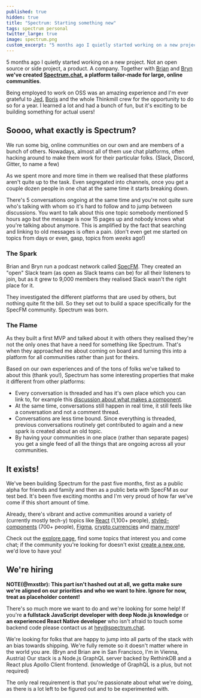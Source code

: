 ```yaml
---
published: true
hidden: true
title: "Spectrum: Starting something new"
tags: spectrum personal
twitter_large: true
image: spectrum.png
custom_excerpt: "5 months ago I quietly started working on a new project. This time, not an open source or side project but a product. A company. Say hello to Spectrum!"
---
```


<!-- ![Spectrum logo](/img/spectrum.png) -->

5 months ago I quietly started working on a new project. Not an open source or side project, a product. A company. Together with [Brian](https://twitter.com/brian_lovin) and [Bryn](https://twitter.com/uberbryn) **we've created [Spectrum.chat](https://spectrum.chat), a platform tailor-made for large, online communities**.

Being employed to work on OSS was an amazing experience and I'm ever grateful to [Jed](https://twitter.com/JedWatson), [Boris](https://twitter.com/BorisBozic) and the whole Thinkmill crew for the opportunity to do so for a year. I learned a lot and had a bunch of fun, but it's exciting to be building something for actual users!

## Soooo, what exactly is Spectrum?

We run some big, online communities on our own and are members of a bunch of others. Nowadays, almost all of them use chat platforms, often hacking around to make them work for their particular folks. (Slack, Discord, Gitter, to name a few)

As we spent more and more time in them we realised that these platforms aren't quite up to the task. Even segregated into channels, once you get a couple dozen people in one chat at the same time it starts breaking down.

<!-- Today, lots of big communities hack around existing chat platforms to make them work. The problems we've faced in our own communities and seen in others we're a part of shows that these platforms aren't quite up to the task. Even segregated into channels, once you get a couple dozen people in one chat at the same time it starts breaking down. -->

There's 5 conversations ongoing at the same time and you're not quite sure who's talking with whom so it's hard to follow and to jump between discussions. You want to talk about this one topic somebody mentioned 5 hours ago but the message is now 15 pages up and nobody knows what you're talking about anymore. This is amplified by the fact that searching and linking to old messages is often a pain. (don't even get me started on topics from days or even, gasp, topics from _weeks_ ago!)

### The Spark

Brian and Bryn run a podcast network called [SpecFM](https://spec.fm). They created an "open" Slack team (as open as Slack teams can be) for all their listeners to join, but as it grew to 9,000 members they realised Slack wasn't the right place for it.

They investigated the different platforms that are used by others, but nothing quite fit the bill. So they set out to build a space specifically for the SpecFM community. Spectrum was born.

### The Flame

As they built a first MVP and talked about it with others they realised they're not the only ones that have a need for something like Spectrum. That's when they approached me about coming on board and turning this into a platform for all communities rather than just for theirs.

Based on our own experiences and of the tons of folks we've talked to about this (thank you!), Spectrum has some interesting properties that make it different from other platforms:

- Every conversation is threaded and has it's own place which you can link to, for example this [discussion about what makes a component](https://spectrum.chat/thread/d350b632-a12b-4490-97f8-603384142e01).
- At the same time, conversations still happen in real time, it still feels like a conversation and not a comment thread.
- Conversations are less time bound. Since everything is threaded, previous conversations routinely get contributed to again and a new spark is created about an old topic.
- By having your communities in one place (rather than separate pages) you get a single feed of all the things that are ongoing across all your communities.

## It exists!

We've been building Spectrum for the past five months, first as a public alpha for friends and family and then as a public beta with SpecFM as our test bed. It's been five exciting months and I'm very proud of how far we've come if this short amount of time.

Already, there's vibrant and active communities around a variety of (currently mostly tech-y) topics like [React](https://spectrum.chat/react) (1,100+ people), [styled-components](https://spectrum.chat/styled-components) (700+ people), [Figma](https://spectrum.chat/figma), [crypto currencies](https://spectrum.chat/crypto) and [many more](https://spectrum.chat/explore)!

Check out the [explore page](https://spectrum.chat/explore), find some topics that interest you and come chat; if the community you're looking for doesn't exist [create a new one](https://spectrum.chat/new/community), we'd love to have you!

## We're hiring

**NOTE(@mxstbr): This part isn't hashed out at all, we gotta make sure we're aligned on our priorities and who we want to hire. Ignore for now, treat as placeholder content!**

There's so much more we want to do and we're looking for some help! If you're **a fullstack JavaScript developer with deep Node.js knowledge** or **an experienced React Native developer** who isn't afraid to touch some backend code please contact us at [hey@spectrum.chat](mailto:hey@spectrum.chat).

We're looking for folks that are happy to jump into all parts of the stack with an bias towards shipping. We're fully remote so it doesn't matter where in the world you are. (Bryn and Brian are in San Francisco, I'm in Vienna, Austria) Our stack is a Node.js GraphQL server backed by RethinkDB and a React plus Apollo Client frontend. (knowledge of GraphQL is a plus, but not required)

The only real requirement is that you're passionate about what we're doing, as there is a lot left to be figured out and to be experimented with.
